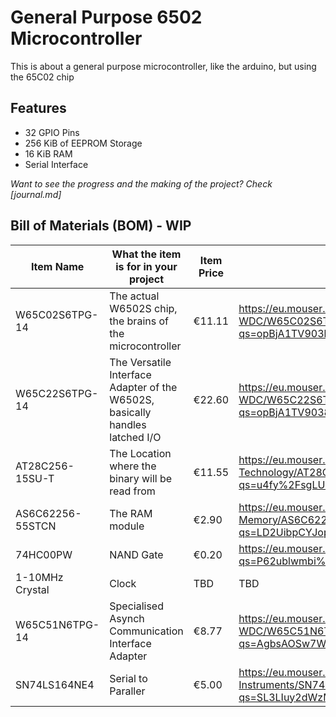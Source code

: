 # General Purpose 6502 Microcontroller

This is about a general purpose microcontroller, like the arduino, but using the 65C02 chip

## Features

- 32 GPIO Pins
- 256 KiB of EEPROM Storage
- 16 KiB RAM
- Serial Interface

_Want to see the progress and the making of the project? Check [journal.md]_

## Bill of Materials (BOM) - WIP
|Item Name       |What the item is for in your project                                        |Item Price|Item Source                                                                                                     |
|----------------|----------------------------------------------------------------------------|----------|----------------------------------------------------------------------------------------------------------------|
|W65C02S6TPG-14  |The actual W6502S chip, the brains of the microcontroller                   |€11.11    |https://eu.mouser.com/ProductDetail/Western-Design-Center-WDC/W65C02S6TPG-14?qs=opBjA1TV903lvWo9AEKH5w%3D%3D    |
|W65C22S6TPG-14  |The Versatile Interface Adapter of the W6502S, basically handles latched I/O|€22.60    |https://eu.mouser.com/ProductDetail/Western-Design-Center-WDC/W65C22S6TPG-14?qs=opBjA1TV9038jNZ%252Bop8JdA%3D%3D|
|AT28C256-15SU-T |The Location where the binary will be read from                             |€11.55    |https://eu.mouser.com/ProductDetail/Microchip-Technology/AT28C256-15SU-T?qs=u4fy%2FsgLU9OOyJQpn6AGDw%3D%3D      |
|AS6C62256-55STCN|The RAM module                                                              |€2.90     |https://eu.mouser.com/ProductDetail/Alliance-Memory/AS6C62256-55STCN?qs=LD2UibpCYJoplR0gc00TRg%3D%3D            |
|74HC00PW        |NAND Gate                                                                   |€0.20     |https://eu.mouser.com/ProductDetail/Nexperia/74HC00PW118?qs=P62ublwmbi%252Bop9mGFSsqeg%3D%3D                    |
|1-10MHz Crystal |Clock                                                                       |TBD       |TBD                                                                                                             |
|W65C51N6TPG-14  |Specialised Asynch Communication Interface Adapter                          |€8.77     |https://eu.mouser.com/ProductDetail/Western-Design-Center-WDC/W65C51N6TPG-14?qs=AgbsAOSw7WDdUCKSkUixbw%3D%3D    |
|SN74LS164NE4    |Serial to Paraller                                                          |€5.00     |https://eu.mouser.com/ProductDetail/Texas-Instruments/SN74LS164NE4?qs=SL3LIuy2dWzMustM9SNFlQ%3D%3D              |
